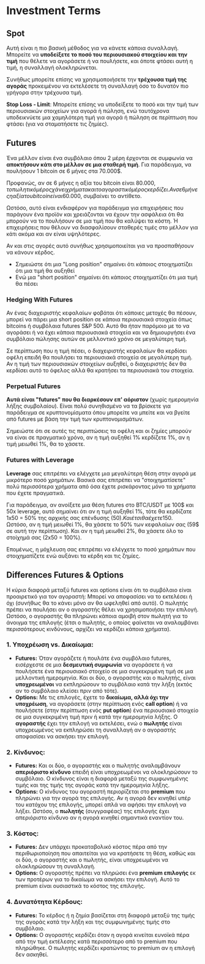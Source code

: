 # Investment Terms

## Spot

Αυτή είναι η πιο βασική μέθοδος για να κάνετε κάποια συναλλαγή. Μπορείτε να **υποδείξετε το ποσό του περιουσιακού στοιχείου και την τιμή** που θέλετε να αγοράσετε ή να πουλήσετε, και όποτε φτάσει αυτή η τιμή, η συναλλαγή ολοκληρώνεται.

Συνήθως μπορείτε επίσης να χρησιμοποιήσετε την **τρέχουσα τιμή της αγοράς** προκειμένου να εκτελέσετε τη συναλλαγή όσο το δυνατόν πιο γρήγορα στην τρέχουσα τιμή.

**Stop Loss - Limit**: Μπορείτε επίσης να υποδείξετε το ποσό και την τιμή των περιουσιακών στοιχείων για αγορά ή πώληση, ενώ ταυτόχρονα υποδεικνύετε μια χαμηλότερη τιμή για αγορά ή πώληση σε περίπτωση που φτάσει (για να σταματήσετε τις ζημίες).

## Futures

Ένα μέλλον είναι ένα συμβόλαιο όπου 2 μέρη έρχονται σε συμφωνία να **αποκτήσουν κάτι στο μέλλον σε μια σταθερή τιμή**. Για παράδειγμα, να πουλήσουν 1 bitcoin σε 6 μήνες στα 70.000$.

Προφανώς, αν σε 6 μήνες η αξία του bitcoin είναι 80.000$, το πωλητικό μέρος χάνει χρήματα και το αγοραστικό μέρος κερδίζει. Αν σε 6 μήνες η αξία του bitcoin είναι 60.000$, συμβαίνει το αντίθετο.

Ωστόσο, αυτό είναι ενδιαφέρον για παράδειγμα για επιχειρήσεις που παράγουν ένα προϊόν και χρειάζονται να έχουν την ασφάλεια ότι θα μπορούν να το πουλήσουν σε μια τιμή που θα καλύψει τα κόστη. Ή επιχειρήσεις που θέλουν να διασφαλίσουν σταθερές τιμές στο μέλλον για κάτι ακόμα και αν είναι υψηλότερες.

Αν και στις αγορές αυτό συνήθως χρησιμοποιείται για να προσπαθήσουν να κάνουν κέρδος.

* Σημειώστε ότι μια "Long position" σημαίνει ότι κάποιος στοιχηματίζει ότι μια τιμή θα αυξηθεί
* Ενώ μια "short position" σημαίνει ότι κάποιος στοιχηματίζει ότι μια τιμή θα πέσει

### Hedging With Futures <a href="#mntl-sc-block_7-0" id="mntl-sc-block_7-0"></a>

Αν ένας διαχειριστής κεφαλαίων φοβάται ότι κάποιες μετοχές θα πέσουν, μπορεί να πάρει μια short position σε κάποια περιουσιακά στοιχεία όπως bitcoins ή συμβόλαια futures S\&P 500. Αυτό θα ήταν παρόμοιο με το να αγοράσει ή να έχει κάποια περιουσιακά στοιχεία και να δημιουργήσει ένα συμβόλαιο πώλησης αυτών σε μελλοντικό χρόνο σε μεγαλύτερη τιμή.&#x20;

Σε περίπτωση που η τιμή πέσει, ο διαχειριστής κεφαλαίων θα κερδίσει οφέλη επειδή θα πουλήσει τα περιουσιακά στοιχεία σε μεγαλύτερη τιμή. Αν η τιμή των περιουσιακών στοιχείων αυξηθεί, ο διαχειριστής δεν θα κερδίσει αυτό το όφελος αλλά θα κρατήσει τα περιουσιακά του στοιχεία.

### Perpetual Futures

**Αυτά είναι "futures" που θα διαρκέσουν επ' αόριστον** (χωρίς ημερομηνία λήξης συμβολαίου). Είναι πολύ συνηθισμένο να τα βρίσκετε για παράδειγμα σε κρυπτονομίσματα όπου μπορείτε να μπείτε και να βγείτε από futures με βάση την τιμή των κρυπτονομισμάτων.

Σημειώστε ότι σε αυτές τις περιπτώσεις τα οφέλη και οι ζημίες μπορούν να είναι σε πραγματικό χρόνο, αν η τιμή αυξηθεί 1% κερδίζετε 1%, αν η τιμή μειωθεί 1%, θα το χάσετε.

### Futures with Leverage

**Leverage** σας επιτρέπει να ελέγχετε μια μεγαλύτερη θέση στην αγορά με μικρότερο ποσό χρημάτων. Βασικά σας επιτρέπει να "στοιχηματίσετε" πολύ περισσότερα χρήματα από όσα έχετε ρισκάροντας μόνο τα χρήματα που έχετε πραγματικά.

Για παράδειγμα, αν ανοίξετε μια θέση futures στο BTC/USDT με 100$ και 50x leverage, αυτό σημαίνει ότι αν η τιμή αυξηθεί 1%, τότε θα κερδίζατε 1x50 = 50% της αρχικής σας επένδυσης (50$). Και έτσι θα έχετε 150$.\
Ωστόσο, αν η τιμή μειωθεί 1%, θα χάσετε το 50% των κεφαλαίων σας (59$ σε αυτή την περίπτωση). Και αν η τιμή μειωθεί 2%, θα χάσετε όλο το στοίχημά σας (2x50 = 100%).

Επομένως, η μόχλευση σας επιτρέπει να ελέγχετε το ποσό χρημάτων που στοιχηματίζετε ενώ αυξάνει τα κέρδη και τις ζημίες.

## Differences Futures & Options

Η κύρια διαφορά μεταξύ futures και options είναι ότι το συμβόλαιο είναι προαιρετικό για τον αγοραστή: Μπορεί να αποφασίσει να το εκτελέσει ή όχι (συνήθως θα το κάνει μόνο αν θα ωφεληθεί από αυτό). Ο πωλητής πρέπει να πουλήσει αν ο αγοραστής θέλει να χρησιμοποιήσει την επιλογή.\
Ωστόσο, ο αγοραστής θα πληρώνει κάποια αμοιβή στον πωλητή για το άνοιγμα της επιλογής (έτσι ο πωλητής, ο οποίος φαίνεται να αναλαμβάνει περισσότερους κινδύνους, αρχίζει να κερδίζει κάποια χρήματα).

### 1. **Υποχρέωση vs. Δικαίωμα:**

* **Futures:** Όταν αγοράζετε ή πουλάτε ένα συμβόλαιο futures, εισέρχεστε σε μια **δεσμευτική συμφωνία** να αγοράσετε ή να πουλήσετε ένα περιουσιακό στοιχείο σε μια συγκεκριμένη τιμή σε μια μελλοντική ημερομηνία. Και οι δύο, ο αγοραστής και ο πωλητής, είναι **υποχρεωμένοι** να εκπληρώσουν το συμβόλαιο κατά την λήξη (εκτός αν το συμβόλαιο κλείσει πριν από τότε).
* **Options:** Με τις επιλογές, έχετε το **δικαίωμα, αλλά όχι την υποχρέωση**, να αγοράσετε (στην περίπτωση ενός **call option**) ή να πουλήσετε (στην περίπτωση ενός **put option**) ένα περιουσιακό στοιχείο σε μια συγκεκριμένη τιμή πριν ή κατά την ημερομηνία λήξης. Ο **αγοραστής** έχει την επιλογή να εκτελέσει, ενώ ο **πωλητής** είναι υποχρεωμένος να εκπληρώσει τη συναλλαγή αν ο αγοραστής αποφασίσει να ασκήσει την επιλογή.

### 2. **Κίνδυνος:**

* **Futures:** Και οι δύο, ο αγοραστής και ο πωλητής αναλαμβάνουν **απεριόριστο κίνδυνο** επειδή είναι υποχρεωμένοι να ολοκληρώσουν το συμβόλαιο. Ο κίνδυνος είναι η διαφορά μεταξύ της συμφωνημένης τιμής και της τιμής της αγοράς κατά την ημερομηνία λήξης.
* **Options:** Ο κίνδυνος του αγοραστή περιορίζεται στο **premium** που πληρώνει για την αγορά της επιλογής. Αν η αγορά δεν κινηθεί υπέρ του κατόχου της επιλογής, μπορεί απλά να αφήσει την επιλογή να λήξει. Ωστόσο, ο **πωλητής** (συγγραφέας) της επιλογής έχει απεριόριστο κίνδυνο αν η αγορά κινηθεί σημαντικά εναντίον του.

### 3. **Κόστος:**

* **Futures:** Δεν υπάρχει προκαταβολικό κόστος πέρα από την περιθωριοποίηση που απαιτείται για να κρατήσετε τη θέση, καθώς και οι δύο, ο αγοραστής και ο πωλητής, είναι υποχρεωμένοι να ολοκληρώσουν τη συναλλαγή.
* **Options:** Ο αγοραστής πρέπει να πληρώσει ένα **premium επιλογής** εκ των προτέρων για το δικαίωμα να ασκήσει την επιλογή. Αυτό το premium είναι ουσιαστικά το κόστος της επιλογής.

### 4. **Δυνατότητα Κέρδους:**

* **Futures:** Το κέρδος ή η ζημία βασίζεται στη διαφορά μεταξύ της τιμής της αγοράς κατά την λήξη και της συμφωνημένης τιμής στο συμβόλαιο.
* **Options:** Ο αγοραστής κερδίζει όταν η αγορά κινείται ευνοϊκά πέρα από την τιμή εκτέλεσης κατά περισσότερο από το premium που πληρώθηκε. Ο πωλητής κερδίζει κρατώντας το premium αν η επιλογή δεν ασκηθεί.

